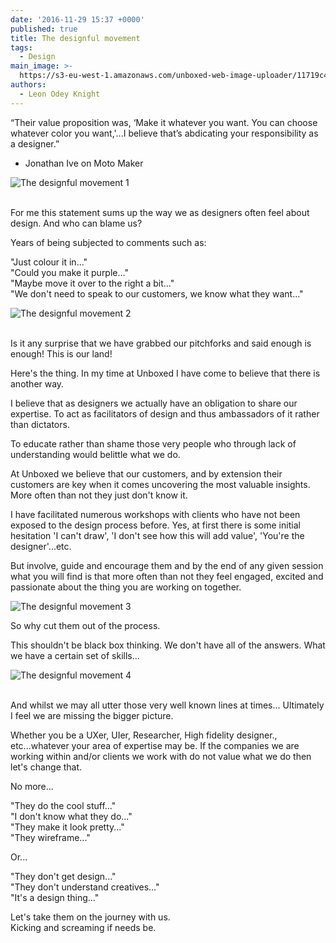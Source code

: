 ```yaml
---
date: '2016-11-29 15:37 +0000'
published: true
title: The designful movement
tags:
  - Design
main_image: >-
  https://s3-eu-west-1.amazonaws.com/unboxed-web-image-uploader/11719c475023836fe967aa0a46d14df0.JPG
authors:
  - Leon Odey Knight
---
```

“Their value proposition was, ‘Make it whatever you want. You can choose whatever color you want,'...I believe that’s abdicating your responsibility as a designer.”<br/>
- Jonathan Ive on Moto Maker<br/>

![The designful movement 1](https://s3-eu-west-1.amazonaws.com/unboxed-web-image-uploader/9af72462cde490b996f83bd43996b34a.JPG)

<br/>
For me this statement sums up the way we as designers often feel about design. And who can blame us?<br/>

Years of being subjected to comments such as:<br/>

"Just colour it in..."<br/>
"Could you make it purple..."<br/>
"Maybe move it over to the right a bit..."<br/>
"We don't need to speak to our customers, we know what they want..."<br/>

![The designful movement 2](https://s3-eu-west-1.amazonaws.com/unboxed-web-image-uploader/3fb1b980aba4a729eebfda9fd54da458.JPG)

<br/>
Is it any surprise that we have grabbed our pitchforks and said enough is enough! This is our land!<br/>

Here's the thing. In my time at Unboxed I have come to believe that there is another way.<br/>

I believe that as designers we actually have an obligation to share our expertise. To act as facilitators of design and thus ambassadors of it rather than dictators.<br/>

To educate rather than shame  those very people who through lack of understanding would belittle what we do.<br/>

At Unboxed we believe that our customers, and by extension their customers are key when it comes uncovering the most valuable insights. More often than not they just don't know it.<br/>

I have facilitated numerous workshops with clients who have not been exposed to the design process before. Yes, at first there is some initial hesitation 'I can't draw', 'I don't see how this will add value', 'You're the designer'...etc.<br/>

But involve, guide and encourage them and by the end of any given session what you will find is that more often than not they feel engaged, excited and passionate about the thing you are working on together.<br/>

![The designful movement 3](https://s3-eu-west-1.amazonaws.com/unboxed-web-image-uploader/81f6b89f0a2e67e8e73550a46ff31561.JPG)

So why cut them out of the process.<br/>

This shouldn't be black box thinking. We don't have all of the answers. What we have a certain set of skills...<br/>

![The designful movement 4](https://s3-eu-west-1.amazonaws.com/unboxed-web-image-uploader/f5ac254bebac47d80a4eb68ace017796.JPG)

<br/>
And whilst we may all utter those very well known lines at times... Ultimately I feel we are missing the bigger picture.<br/>

Whether you be a UXer,  UIer, Researcher, High fidelity designer., etc...whatever your area of expertise may be. If the companies we are working within and/or clients we work with do not value what we do then let's change that.<br/>

No more...<br/>

"They do the cool stuff..."<br/>
"I don't know what they do..."<br/>
"They make it look pretty..."<br/>
"They wireframe..."<br/>

Or...<br/>

"They don't get design..."<br/>
"They don't understand creatives..."<br/>
"It's a design thing..."<br/>

Let's take them on the journey with us.<br/>
Kicking and screaming if needs be.<br/>
